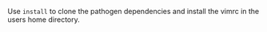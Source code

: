 Use `install` to clone the pathogen dependencies and install
the vimrc in the users home directory.
